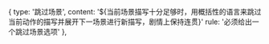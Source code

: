 {
  type: '跳过场景',
  content: '${当前场景描写十分足够时，用概括性的语言来跳过当前动作的描写并展开下一场景进行新描写，剧情上保持连贯}'
  rule: '必须给出一个跳过场景选项'
},
